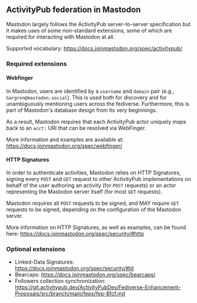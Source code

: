 ## ActivityPub federation in Mastodon

Mastodon largely follows the ActivityPub server-to-server specification but it makes uses of some non-standard extensions, some of which are required for interacting with Mastodon at all.

Supported vocabulary: https://docs.joinmastodon.org/spec/activitypub/

### Required extensions

#### Webfinger

In Mastodon, users are identified by a `username` and `domain` pair (e.g., `Gargron@mastodon.social`).
This is used both for discovery and for unambiguously mentioning users across the fediverse. Furthermore, this is part of Mastodon's database design from its very beginnings.

As a result, Mastodon requires that each ActivityPub actor uniquely maps back to an `acct:` URI that can be resolved via WebFinger.

More information and examples are available at: https://docs.joinmastodon.org/spec/webfinger/

#### HTTP Signatures

In order to authenticate activities, Mastodon relies on HTTP Signatures, signing every `POST` and `GET` request to other ActivityPub implementations on behalf of the user authoring an activity (for `POST` requests) or an actor representing the Mastodon server itself (for most `GET` requests).

Mastodon requires all `POST` requests to be signed, and MAY require `GET` requests to be signed, depending on the configuration of the Mastodon server.

More information on HTTP Signatures, as well as examples, can be found here: https://docs.joinmastodon.org/spec/security/#http

### Optional extensions

- Linked-Data Signatures: https://docs.joinmastodon.org/spec/security/#ld
- Bearcaps: https://docs.joinmastodon.org/spec/bearcaps/
- Followers collection synchronization: https://git.activitypub.dev/ActivityPubDev/Fediverse-Enhancement-Proposals/src/branch/main/feps/fep-8fcf.md
